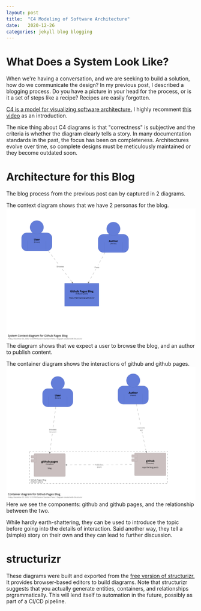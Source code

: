 ```yaml
---
layout: post
title:  "C4 Modeling of Software Architecture"
date:   2020-12-26
categories: jekyll blog blogging
---
```


# What Does a System Look Like?

When we're having a conversation, and we are seeking to build a 
solution, how do we communicate the design? In my previous post,
I described a blogging process. Do you have a picture in your head
for the process, or is it a set of steps like a recipe? Recipes
are easily forgotten.

[C4 is a model for visualizing software architecture.](https://c4model.com/) I highly recomment [this video](https://www.youtube.com/watch?v=x2-rSnhpw0g&feature=emb_logo) as an introduction.

The nice thing about C4 diagrams is that "correctness" is subjective
and the criteria is whether the diagram clearly tells a story. In 
many documentation standards in the past, the focus has been on 
completeness. Architectures evolve over time, so complete designs
must be meticulously maintained or they become outdated soon.

# Architecture for this Blog

The blog process from the previous post can by captured 
in 2 diagrams.

The context diagram shows that we have 2 personas for the blog.
![blog context diagram](/images/2020/12/structurizr-61862-InitialContext.png)
The diagram shows that we expect a user to browse the blog, and 
an author to publish content.

The container diagram shows the interactions of github and 
github pages.
![blog container diagram](/images/2020/12/structurizr-61862-initialContainer.png) 
Here we see the components: github and github pages, and the 
relationship between the two.

While hardly earth-shattering, they can be used to introduce the 
topic before going into the details of interaction. Said another
way, they tell a (simple) story on their own and they can lead
to further discussion.

# structurizr

These diagrams were built and exported from the [free version of
structurizr.](https://structurizr.com/) It provides 
browser-based editors to build diagrams. Note that structurizr 
suggests that you actually generate entities, containers, 
and relationships prgrammatically. This will lend itself to
automation in the future, possibly as part of a CI/CD pipeline.